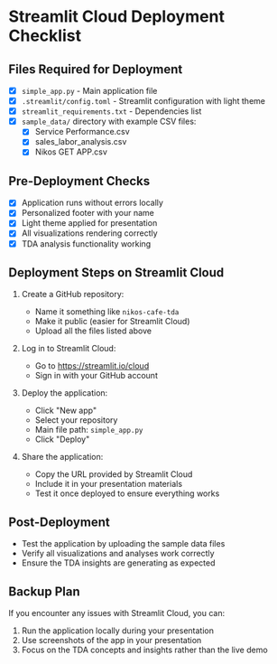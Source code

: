# Streamlit Cloud Deployment Checklist

## Files Required for Deployment

- [x] `simple_app.py` - Main application file
- [x] `.streamlit/config.toml` - Streamlit configuration with light theme
- [x] `streamlit_requirements.txt` - Dependencies list
- [x] `sample_data/` directory with example CSV files:
  - [x] Service Performance.csv
  - [x] sales_labor_analysis.csv
  - [x] Nikos GET APP.csv

## Pre-Deployment Checks

- [x] Application runs without errors locally
- [x] Personalized footer with your name
- [x] Light theme applied for presentation
- [x] All visualizations rendering correctly
- [x] TDA analysis functionality working

## Deployment Steps on Streamlit Cloud

1. Create a GitHub repository:
   - Name it something like `nikos-cafe-tda`
   - Make it public (easier for Streamlit Cloud)
   - Upload all the files listed above

2. Log in to Streamlit Cloud:
   - Go to https://streamlit.io/cloud
   - Sign in with your GitHub account

3. Deploy the application:
   - Click "New app"
   - Select your repository
   - Main file path: `simple_app.py`
   - Click "Deploy"

4. Share the application:
   - Copy the URL provided by Streamlit Cloud
   - Include it in your presentation materials
   - Test it once deployed to ensure everything works

## Post-Deployment

- Test the application by uploading the sample data files
- Verify all visualizations and analyses work correctly
- Ensure the TDA insights are generating as expected

## Backup Plan

If you encounter any issues with Streamlit Cloud, you can:
1. Run the application locally during your presentation
2. Use screenshots of the app in your presentation
3. Focus on the TDA concepts and insights rather than the live demo